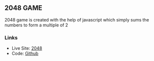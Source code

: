 
## 2048 GAME


2048 game is created with the help of javascript which simply sums the numbers to form a multiple of 2 

### Links

- Live Site:  [2048](https://devang-soni.github.io/2048/)
- Code:  [Github](https://github.com/Devang-soni/2048)
  
